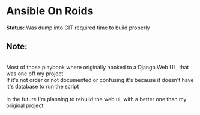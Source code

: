<h1>Ansible On Roids</h1>
<strong>Status:</strong> Was dump into GIT required time to build properly

<h2>Note:</h2><br>
Most of those playbook where originally hooked to a Django Web UI , that was one off my project <br>
If it's not order or not documented or confusing it's because it doesn't have it's database to run the script<br>
<br>
In the future I'm planning to rebuild the web ui, with a better one than my original project<br>
<br>



